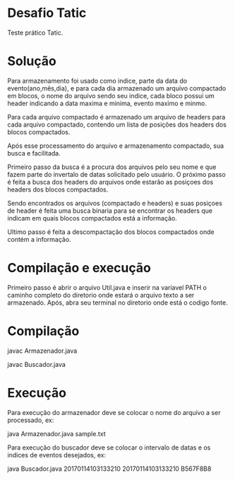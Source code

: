 # Desafio Tatic
Teste prático Tatic.

# Solução
Para armazenamento foi usado como indice, parte da data do evento(ano,mês,dia), e para cada dia armazenado um arquivo compactado em blocos, o nome do arquivo sendo seu indice, cada bloco possui um header indicando a data maxima e minima, evento maximo e minmo. 

Para cada arquivo compactado é armazenado um arquivo de headers para cada arquivo compactado, contendo um lista de posições dos headers dos blocos compactados.

Após esse processamento do arquivo e armazenamento compactado, sua busca e facilitada.

Primeiro passo da busca é a procura dos arquivos pelo seu nome e que fazem parte do invertalo de datas solicitado pelo usuário. O próximo passo é feita a busca dos headers do arquivos onde estarão as posiçoes dos headers dos blocos compactados.

Sendo encontrados os arquivos (compactado e headers) e suas posiçoes de header é feita uma busca binaria para se encontrar os headers que indicam em quais blocos compactados está a informação.

Ultimo passo é feita a descompactação dos blocos compactados onde contém a informação.

# Compilação e execução

Primeiro passo é abrir o arquivo Util.java e inserir na variavel PATH o caminho completo do diretorio onde estará o arquivo texto a ser armazenado.
Após, abra seu terminal no diretorio onde está o codigo fonte.

# Compilação 
javac Armazenador.java

javac Buscador.java

# Execução
Para execução do armazenador deve se colocar o nome do arquivo a ser processado, ex:

java Armazenador.java sample.txt

Para execução do buscador deve se colocar o intervalo de datas e os indices de eventos desejados, ex:

java Buscador.java 20170114103133210 20170114103133210 B567F8B8
